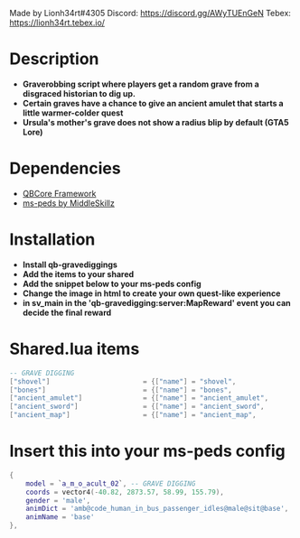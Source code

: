Made by Lionh34rt#4305
Discord: https://discord.gg/AWyTUEnGeN
Tebex: https://lionh34rt.tebex.io/

# Description
* **Graverobbing script where players get a random grave from a disgraced historian to dig up.**
* **Certain graves have a chance to give an ancient amulet that starts a little warmer-colder quest**
* **Ursula's mother's grave does not show a radius blip by default (GTA5 Lore)**

# Dependencies
* [QBCore Framework](https://github.com/qbcore-framework)
* [ms-peds by MiddleSkillz](https://github.com/MiddleSkillz/ms-peds)

# Installation
* **Install qb-gravediggings**
* **Add the items to your shared**
* **Add the snippet below to your ms-peds config**
* **Change the image in html to create your own quest-like experience**
* **in sv_main in the 'qb-gravedigging:server:MapReward' event you can decide the final reward**

# Shared.lua items
```lua
-- GRAVE DIGGING
["shovel"] 		 	 			 = {["name"] = "shovel", 						["label"] = "Shovel", 					["weight"] = 5000, 			["type"] = "item", 		["image"] = "shovel.png", 						["unique"] = false, 	["useable"] = true, 	["shouldClose"] = true,    ["combinable"] = nil,   ["description"] = "A shovel made for digging"},
["bones"] 		 	 			 = {["name"] = "bones", 						["label"] = "Bones", 					["weight"] = 1000, 			["type"] = "item", 		["image"] = "bones.png", 						["unique"] = false, 	["useable"] = false, 	["shouldClose"] = false,    ["combinable"] = nil,   ["description"] = "I think these are human bones?"},
["ancient_amulet"] 		 	 	 = {["name"] = "ancient_amulet", 				["label"] = "Ancient Amulet", 			["weight"] = 1000, 			["type"] = "item", 		["image"] = "ancient_amulet.png", 				["unique"] = true, 		["useable"] = true, 	["shouldClose"] = true,    	["combinable"] = nil,   ["description"] = "An ancient amulet covered in a bit of dirt.."},
["ancient_sword"] 		 	 	 = {["name"] = "ancient_sword", 				["label"] = "Ancient Sword", 			["weight"] = 1000, 			["type"] = "item", 		["image"] = "ancient_sword.png", 				["unique"] = true, 		["useable"] = true, 	["shouldClose"] = true,    	["combinable"] = nil,   ["description"] = "An ancient sword covered in rust.."},
["ancient_map"] 		 	 	 = {["name"] = "ancient_map", 					["label"] = "Map", 						["weight"] = 1000, 			["type"] = "item", 		["image"] = "ancient_map.png", 					["unique"] = true, 		["useable"] = true, 	["shouldClose"] = true,    	["combinable"] = nil,   ["description"] = "An old map.."},
```

# Insert this into your ms-peds config
```lua
{
    model = `a_m_o_acult_02`, -- GRAVE DIGGING
    coords = vector4(-40.82, 2873.57, 58.99, 155.79), 
    gender = 'male', 
    animDict = 'amb@code_human_in_bus_passenger_idles@male@sit@base',
    animName = 'base'
},
```